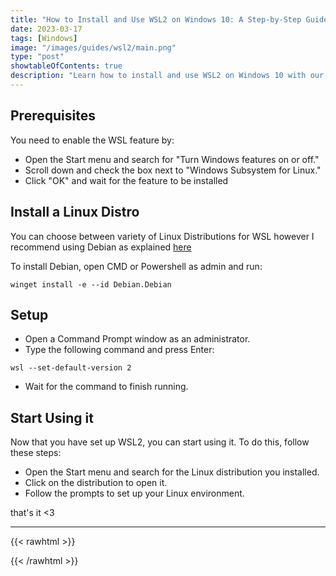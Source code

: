 ```yaml
---
title: "How to Install and Use WSL2 on Windows 10: A Step-by-Step Guide"
date: 2023-03-17
tags: [Windows]
image: "/images/guides/wsl2/main.png"
type: "post"
showtableOfContents: true
description: "Learn how to install and use WSL2 on Windows 10 with our step-by-step guide. Run Linux applications natively on Windows with ease."
---
```


## Prerequisites
You need to enable the WSL feature by: 
- Open the Start menu and search for "Turn Windows features on or off."
- Scroll down and check the box next to "Windows Subsystem for Linux."
- Click "OK" and wait for the feature to be installed

## Install a Linux Distro
You can choose between variety of Linux Distributions for WSL however I recommend using Debian as explained [here](https://mansoorbarri.com/articles/why-linux/#which-distribution-should-i-choose)
 
To install Debian, open CMD or Powershell as admin and run: 

```
winget install -e --id Debian.Debian
```

## Setup 
- Open a Command Prompt window as an administrator.
- Type the following command and press Enter:
```
wsl --set-default-version 2
```
- Wait for the command to finish running.

## Start Using it 
Now that you have set up WSL2, you can start using it. To do this, follow these steps:

- Open the Start menu and search for the Linux distribution you installed.
- Click on the distribution to open it.
- Follow the prompts to set up your Linux environment.

that's it <3

----

{{< rawhtml >}} 
<script src="https://utteranc.es/client.js"
        repo="mansoorbarri/website"
        issue-term="title"
        theme="github-light"
        crossorigin="anonymous"
        async>
</script>
{{< /rawhtml >}}